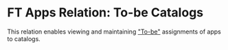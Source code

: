 # FT Apps Relation: To-be Catalogs

This relation enables viewing and maintaining ["To-be"](../../to-be.md) assignments of apps to catalogs.